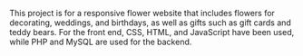 This project is for a responsive flower website that includes flowers for decorating, weddings, and birthdays, as well as gifts such as gift cards and teddy bears. For the front end, CSS, HTML, and JavaScript have been used, while PHP and MySQL are used for the backend.
